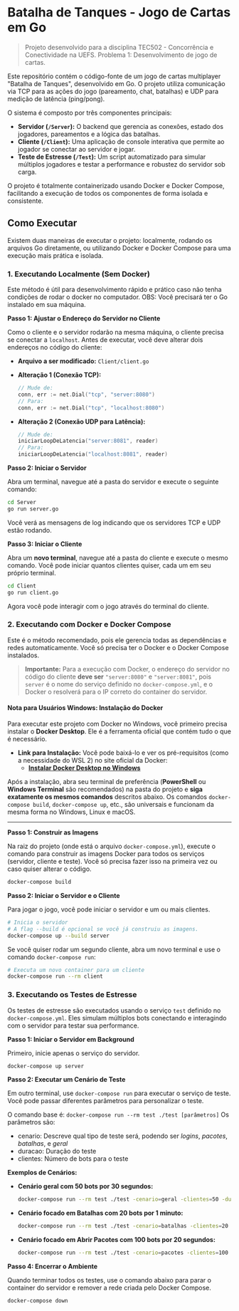 # Batalha de Tanques - Jogo de Cartas em Go

> Projeto desenvolvido para a disciplina TEC502 - Concorrência e Conectividade na UEFS. Problema 1: Desenvolvimento de jogo de cartas.

Este repositório contém o código-fonte de um jogo de cartas multiplayer "Batalha de Tanques", desenvolvido em Go. O projeto utiliza comunicação via TCP para as ações do jogo (pareamento, chat, batalhas) e UDP para medição de latência (ping/pong).

O sistema é composto por três componentes principais:

* **Servidor (`/Server`):** O backend que gerencia as conexões, estado dos jogadores, pareamentos e a lógica das batalhas.
* **Cliente (`/Client`):** Uma aplicação de console interativa que permite ao jogador se conectar ao servidor e jogar.
* **Teste de Estresse (`/Test`):** Um script automatizado para simular múltiplos jogadores e testar a performance e robustez do servidor sob carga.

O projeto é totalmente containerizado usando Docker e Docker Compose, facilitando a execução de todos os componentes de forma isolada e consistente.

## Como Executar

Existem duas maneiras de executar o projeto: localmente, rodando os arquivos Go diretamente, ou utilizando Docker e Docker Compose para uma execução mais prática e isolada.

### 1. Executando Localmente (Sem Docker)

Este método é útil para desenvolvimento rápido e prático caso não tenha condições de rodar o docker no computador. 
OBS: Você precisará ter o Go instalado em sua máquina.

**Passo 1: Ajustar o Endereço do Servidor no Cliente**

Como o cliente e o servidor rodarão na mesma máquina, o cliente precisa se conectar a `localhost`. Antes de executar, você deve alterar dois endereços no código do cliente:

* **Arquivo a ser modificado:** `Client/client.go`

* **Alteração 1 (Conexão TCP):**
    ```go
    // Mude de:
    conn, err := net.Dial("tcp", "server:8080")
    // Para:
    conn, err := net.Dial("tcp", "localhost:8080")
    ```

* **Alteração 2 (Conexão UDP para Latência):**
    ```go
    // Mude de:
    iniciarLoopDeLatencia("server:8081", reader)
    // Para:
    iniciarLoopDeLatencia("localhost:8081", reader)
    ```

**Passo 2: Iniciar o Servidor**

Abra um terminal, navegue até a pasta do servidor e execute o seguinte comando:

```bash
cd Server
go run server.go
```
Você verá as mensagens de log indicando que os servidores TCP e UDP estão rodando.

**Passo 3: Iniciar o Cliente**

Abra um **novo terminal**, navegue até a pasta do cliente e execute o mesmo comando. Você pode iniciar quantos clientes quiser, cada um em seu próprio terminal.

```bash
cd Client
go run client.go
```
Agora você pode interagir com o jogo através do terminal do cliente.

### 2. Executando com Docker e Docker Compose
Este é o método recomendado, pois ele gerencia todas as dependências e redes automaticamente. Você só precisa ter o Docker e o Docker Compose instalados.

> **Importante:** Para a execução com Docker, o endereço do servidor no código do cliente **deve ser** `"server:8080"` e `"server:8081"`, pois `server` é o nome do serviço definido no `docker-compose.yml`, e o Docker o resolverá para o IP correto do container do servidor.

#### Nota para Usuários Windows: Instalação do Docker
Para executar este projeto com Docker no Windows, você primeiro precisa instalar o **Docker Desktop**. Ele é a ferramenta oficial que contém tudo o que é necessário.

* **Link para Instalação:** Você pode baixá-lo e ver os pré-requisitos (como a necessidade do WSL 2) no site oficial da Docker:
    * **[Instalar Docker Desktop no Windows](https://docs.docker.com/desktop/install/windows-install/)**

Após a instalação, abra seu terminal de preferência (**PowerShell** ou **Windows Terminal** são recomendados) na pasta do projeto e **siga exatamente os mesmos comandos** descritos abaixo. Os comandos `docker-compose build`, `docker-compose up`, etc., são universais e funcionam da mesma forma no Windows, Linux e macOS.

---

**Passo 1: Construir as Imagens**

Na raiz do projeto (onde está o arquivo `docker-compose.yml`), execute o comando para construir as imagens Docker para todos os serviços (servidor, cliente e teste). Você só precisa fazer isso na primeira vez ou caso quiser alterar o código.

```bash
docker-compose build
```

**Passo 2: Iniciar o Servidor e o Cliente**

Para jogar o jogo, você pode iniciar o servidor e um ou mais clientes.

```bash
# Inicia o servidor 
# A flag --build é opcional se você já construiu as imagens.
docker-compose up --build server 
```
Se você quiser rodar um segundo cliente, abra um novo terminal e use o comando `docker-compose run`:

```bash
# Executa um novo container para um cliente
docker-compose run --rm client
```

### 3. Executando os Testes de Estresse
Os testes de estresse são executados usando o serviço `test` definido no `docker-compose.yml`. Eles simulam múltiplos bots conectando e interagindo com o servidor para testar sua performance.

**Passo 1: Iniciar o Servidor em Background**

Primeiro, inicie apenas o serviço do servidor.

```bash
docker-compose up server
```

**Passo 2: Executar um Cenário de Teste**

Em outro terminal, use `docker-compose run` para executar o serviço de teste. Você pode passar diferentes parâmetros para personalizar o teste.

O comando base é: `docker-compose run --rm test ./test [parâmetros]`
Os parâmetros são: 
* cenario: Descreve qual tipo de teste será, podendo ser *logins*, *pacotes*, *batalhas*, e *geral*
* duracao: Duração do teste
* clientes: Número de bots para o teste 

**Exemplos de Cenários:**

* **Cenário geral com 50 bots por 30 segundos:**
    ```bash
    docker-compose run --rm test ./test -cenario=geral -clientes=50 -duracao=30s
    ```
* **Cenário focado em Batalhas com 20 bots por 1 minuto:**
    ```bash
    docker-compose run --rm test ./test -cenario=batalhas -clientes=20 -duracao=1m
    ```
* **Cenário focado em Abrir Pacotes com 100 bots por 20 segundos:**
    ```bash
    docker-compose run --rm test ./test -cenario=pacotes -clientes=100 -duracao=20s
    ```

**Passo 4: Encerrar o Ambiente**

Quando terminar todos os testes, use o comando abaixo para parar o container do servidor e remover a rede criada pelo Docker Compose.

```bash
docker-compose down
```
